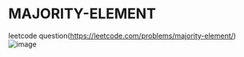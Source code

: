 # MAJORITY-ELEMENT
leetcode question(https://leetcode.com/problems/majority-element/)
![image](https://user-images.githubusercontent.com/102652030/172105465-26bd7e60-eadc-47b1-8834-c672167b1ae3.png)
